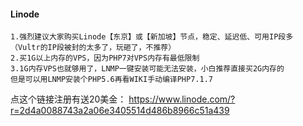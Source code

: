 #### Linode
````
1.强烈建议大家购买Linode【东京】或【新加坡】节点，稳定、延迟低、可用IP段多
（Vultr的IP段被封的太多了，玩砸了，不推荐）
2.买1G以上内存的VPS，因为PHP7对VPS内存有最低限制
3.1G内存VPS也就够用了，LNMP一键安装可能无法安装，小白推荐直接买2G内存的
但是可以用LNMP安装个PHP5.6再看WIKI手动编译PHP7.1.7
````

点这个链接注册有送20美金：
https://www.linode.com/?r=2d4a0088743a2a06e3405514d486b8966c51a439